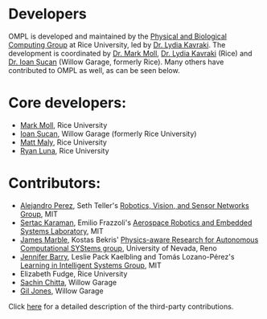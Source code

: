 # Developers

OMPL is developed and maintained by the [Physical and Biological Computing Group](http://www.kavrakilab.org) at Rice University, led by [Dr. Lydia Kavraki](http://www.cs.rice.edu/~kavraki). The development is coordinated by [Dr. Mark Moll](http://www.cs.rice.edu/~mmoll), [Dr. Lydia Kavraki](http://www.cs.rice.edu/~kavraki) (Rice) and [Dr. Ioan Șucan](http://ioan.sucan.ro) (Willow Garage, formerly Rice). Many others have contributed to OMPL as well, as can be seen below.

# Core developers:

- <a href="http://www.cs.rice.edu/~mmoll/">Mark Moll</a>, Rice University
- <a href="http://ioan.sucan.ro">Ioan Șucan</a>, Willow Garage (formerly Rice University)
- <a href="http://kavrakilab.org/profiles/mmaly">Matt Maly</a>, Rice University
- <a href="http://www.ryanluna.com/">Ryan Luna</a>, Rice University

# Contributors:

- [Alejandro Perez](http://people.csail.mit.edu/aperez/www), Seth Teller's [Robotics, Vision, and Sensor Networks Group](http://rvsn.csail.mit.edu), MIT
- [Sertac Karaman](http://sertac.scripts.mit.edu/web), Emilio Frazzoli's [Aerospace Robotics and Embedded Systems Laboratory](http://ares.lids.mit.edu), MIT
- [James Marble](http://www.cse.unr.edu/robotics/pracsys/marble), Kostas Bekris' [Physics-aware Research for Autonomous Computational SYStems group](http://www.cse.unr.edu/robotics/pracsys), University of Nevada, Reno
- [Jennifer Barry](http://people.csail.mit.edu/jbarry), Leslie Pack Kaelbling and Tomás Lozano-Pérez's [Learning in Intelligent Systems Group](http://lis.csail.mit.edu), MIT
- Elizabeth Fudge, Rice University
- [Sachin Chitta](http://www.willowgarage.com/pages/people/sachin-chitta-research-scientist), Willow Garage
- [Gil Jones](http://www.willowgarage.com/pages/people/e-gil-jones), Willow Garage

Click [here](thirdparty.html) for a detailed description of the third-party contributions.
